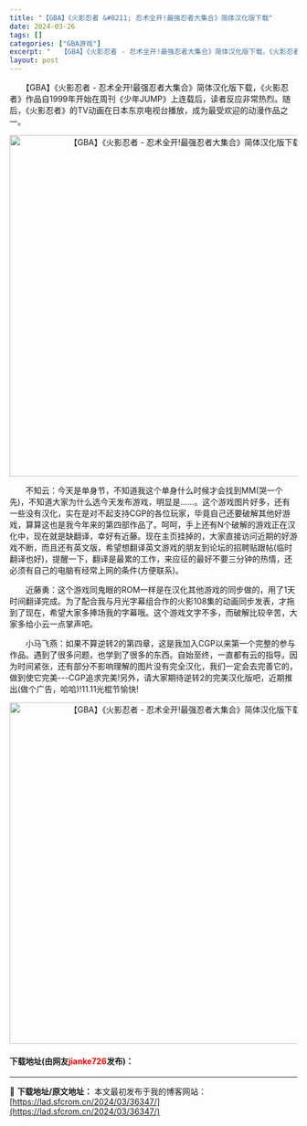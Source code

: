 ```yaml
---
title: "【GBA】《火影忍者 &#8211; 忍术全开!最强忍者大集合》简体汉化版下载"
date: 2024-03-26
tags: []
categories: ["GBA游戏"]
excerpt: "　　【GBA】《火影忍者 - 忍术全开!最强忍者大集合》简体汉化版下载，《火影忍者》作品自1999年开始在周刊《少年JUMP》上连载后，读者反应非常热烈。随后，《火影忍者》的TV动画在日本东京电视台播放，成为最受欢迎的动漫作品之一。 　　不知云：今天是单身节，不知道我这个单身什么时候才会找到MM(哭&hellip;"
layout: post
---
```


 <p>　　【GBA】《火影忍者 - 忍术全开!最强忍者大集合》简体汉化版下载，《火影忍者》作品自1999年开始在周刊《少年JUMP》上连载后，读者反应非常热烈。随后，《火影忍者》的TV动画在日本东京电视台播放，成为最受欢迎的动漫作品之一。</p> <p align="center"><img align="" border="0" src="https://lad.sfcrom.cn/wp-content/uploads/2024/03/20240326_6602640c17082.jpg" width="598" alt="【GBA】《火影忍者 - 忍术全开!最强忍者大集合》简体汉化版下载" /></p> <p>　　不知云：今天是单身节，不知道我这个单身什么时候才会找到MM(哭一个先)，不知道大家为什么选今天发布游戏，明显是&hellip;&hellip;。这个游戏图片好多，还有一些没有汉化，实在是对不起支持CGP的各位玩家，毕竟自己还要破解其他好游戏，算算这也是我今年来的第四部作品了。呵呵，手上还有N个破解的游戏正在汉化中，现在就是缺翻译，幸好有近藤。现在主页挂掉的，大家直接访问近期的好游戏不断，而且还有英文版，希望想翻译英文游戏的朋友到论坛的招聘贴跟帖(临时翻译也好)，提醒一下，翻译是最累的工作，来应征的最好不要三分钟的热情，还必须有自己的电脑有经常上网的条件(方便联系)。</p> <p>　　近藤勇：这个游戏同鬼眼的ROM一样是在汉化其他游戏的同步做的，用了1天时间翻译完成。为了配合我与月光字幕组合作的火影108集的动画同步发表，才拖到了现在，希望大家多捧场我的字幕哦。这个游戏文字不多，而破解比较辛苦，大家多给小云一点掌声吧。</p> <p>　　小马飞燕：如果不算逆转2的第四章，这是我加入CGP以来第一个完整的参与作品。遇到了很多问题，也学到了很多的东西。自始至终，一直都有云的指导。因为时间紧张，还有部分不影响理解的图片没有完全汉化，我们一定会去完善它的，做到使它完美---CGP追求完美!另外，请大家期待逆转2的完美汉化版吧，近期推出(做个广告，哈哈)!11.11光棍节愉快!</p> <p align="center"><img align="" border="0" src="https://lad.sfcrom.cn/wp-content/uploads/2024/03/20240326_6602640c72538.jpg" width="598" alt="【GBA】《火影忍者 - 忍术全开!最强忍者大集合》简体汉化版下载" /></p> <p><h4>下载地址(由网友<font color="red">jianke726</font>发布)：</h4></p> 

---
📖 **下载地址/原文地址：** 本文最初发布于我的博客网站：[https://lad.sfcrom.cn/2024/03/36347/](https://lad.sfcrom.cn/2024/03/36347/)
